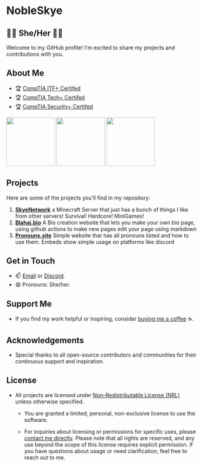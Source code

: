 # NobleSkye
## 🏳️‍⚧️ She/Her 🏳️‍⚧️

Welcome to my GitHub profile! I'm excited to share my projects and contributions with you.
## About Me
- 🏆 [CompTIA ITF+ Certifed](https://www.comptia.org/certifications/it-fundamentals)
- 🏆 [CompTIA Tech+ Certifed](https://www.comptia.org/certifications/tech)
- 🏆 [CompTIA Security+ Certifed](https://www.comptia.org/certifications/security)

<img src="https://github.com/user-attachments/assets/f549ccd4-0350-4531-82a3-0182e5ed0d0d" alt="" data-canonical-src="https://github.com/user-attachments/assets/f549ccd4-0350-4531-82a3-0182e5ed0d0d" width="128" height="128" /> <img src="https://github.com/user-attachments/assets/d688d1b6-94d3-4041-a4ca-47e50afd5d65" alt="" data-canonical-src="https://github.com/user-attachments/assets/d688d1b6-94d3-4041-a4ca-47e50afd5d65" width="128" height="128" /> <img src="https://comptiacdn.azureedge.net/webcontent/images/default-source/siteicons/logotechplus.svg?sfvrsn=17548663_2" alt="" data-canonical-src="https://comptiacdn.azureedge.net/webcontent/images/default-source/siteicons/logotechplus.svg?sfvrsn=17548663_2" width="128" height="128" />




## Projects
Here are some of the projects you'll find in my repository:
1. **[SkyeNetwork](https://www.skyenet.co.in)** a Minecraft Server that just has a bunch of things I like from other servers! Survival! Hardcore! MiniGames!
2. **[Blahaj.bio](https://blahaj.bio/new)** A Bio creation website that lets you make your own bio page, using github actions to make new pages edit your page using markdown
3. **[Pronouns.site](https;//pronouns.site/pronouns)** Simple website that has all pronouns listed and how to use them. Embeds show simple usage on platforms like discord
   
## Get in Touch
- 📫 [Email](mailto:Rainblueskylar@gmail.com) or [Discord](https://discord.com/PrettySkye).
- 😄 Pronouns: She/her.

## Support Me
- If you find my work helpful or inspiring, consider [buying me a coffee](https://ko-fi.com/nobleskye) ☕️.

## Acknowledgements
- Special thanks to all open-source contributors and communities for their continuous support and inspiration.


## License
- All projects are licensed under [Non-Redistributable License (NRL)](https://github.com/NobleSkye/Nobleskye/blob/main/license.md) unless otherwise specified.
  - You are granted a limited, personal, non-exclusive license to use the software. 

  - For inquiries about licensing or permissions for specific uses, please [contact me directly](https://nobleskye.dev/#contact).
Please note that all rights are reserved, and any use beyond the scope of this license requires explicit permission. If you have questions about usage or need clarification, feel free to reach out to me.
